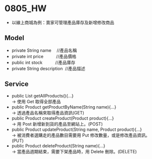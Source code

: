 # 0805_HW

* 以線上商城為例：賣家可管理產品庫存及新增修改商品

##  Model
* private String name&emsp;&nbsp;//產品名稱
* private int price&emsp;&emsp;&emsp;//產品價格
* public int stock&emsp;&emsp;&emsp;//產品庫存   
* private String description &nbsp;//產品描述 

## Service
*  public List<Product> getAllProducts(){...} </br>
-> 使用 Get 取得全部產品
* public Product getProductByName(String name){...}  </br>
-> 透過產品名稱來取得產品資訊(GET)
* public Product createProduct(Product product){...}  </br>
-> 用 Post 新增新到貨的產品至網站上。(POST)
* public Product updateProduct(String name, Product product){...}  </br>
-> 被消費者選購走的產品數目需要用 Put 修改數量，或是修改產品資訊。(PUT)
* public Product deleteProduct(String name){...}  </br>
-> 當產品週期結束，需要下架產品時，用 Delete 刪除。(DELETE)
